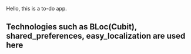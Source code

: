 Hello, this is a to-do app.


## Technologies such as BLoc(Cubit), shared_preferences, easy_localization are used here